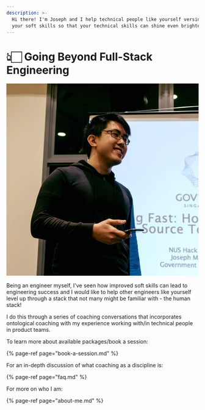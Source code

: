 ```yaml
---
description: >-
  Hi there! I'm Joseph and I help technical people like yourself version bump
  your soft skills so that your technical skills can shine even brighter.
---
```


# 👆🏻 Going Beyond Full-Stack Engineering

![](.gitbook/assets/public-001.jpg)

Being an engineer myself, I've seen how improved soft skills can lead to engineering success and I would like to help other engineers like yourself level up through a stack that not many might be familiar with - the human stack!

I do this through a series of coaching conversations that incorporates ontological coaching with my experience working with/in technical people in product teams.

To learn more about available packages/book a session:

{% page-ref page="book-a-session.md" %}

For an in-depth discussion of what coaching as a discipline is:

{% page-ref page="faq.md" %}

For more on who I am:

{% page-ref page="about-me.md" %}



